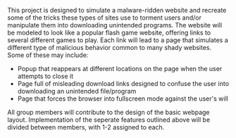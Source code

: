 
This project is designed to simulate a malware-ridden website and recreate some of the tricks these types of sites use to torment users and/or manipulate them into downloading unintended programs. The website will be modeled to look like a popular flash game website, offering links to several different games to play. Each link will lead to a page that simulates a different type of malicious behavior common to many shady websites. Some of these may include:

- Popup that reappears at different locations on the page when the user attempts to close it
- Page full of misleading download links designed to confuse the user into downloading an unintended file/program
- Page that forces the browser into fullscreen mode against the user's will

All group members will contribute to the design of the basic webpage layout. Implementation of the seperate features outlined above will be divided between members, with 1-2 assigned to each.
